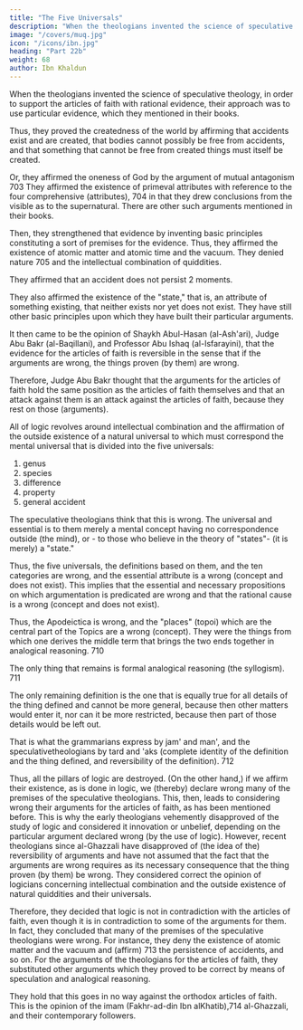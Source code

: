 ```yaml
---
title: "The Five Universals"
description: "When the theologians invented the science of speculative theology, in order to support the articles of faith with rational evidence, their approach was to use  particular evidence"
image: "/covers/muq.jpg"
icon: "/icons/ibn.jpg"
heading: "Part 22b"
weight: 68
author: Ibn Khaldun
---
```



When the theologians invented the science of speculative theology, in order to support the articles of faith with rational evidence, their approach was to use  particular evidence, which they mentioned in their books. 

Thus, they proved the createdness of the world by affirming that accidents exist and are created, that bodies cannot possibly be free from accidents, and that something that cannot be free from created things must itself be created. 

Or, they affirmed the oneness of God by the argument of mutual antagonism 703 They affirmed the existence of primeval attributes with reference to the four comprehensive (attributes), 704 in that they drew conclusions from the visible as to the supernatural. There are other such arguments mentioned in their books.

Then, they strengthened that evidence by inventing basic principles constituting a sort of premises for the evidence. Thus, they affirmed the existence of atomic matter and atomic time and the vacuum. They denied nature 705 and the intellectual combination of quiddities. 

They affirmed that an accident does not persist 2 moments. <!-- 706 --> 

They also affirmed the existence of the "state," that is, an attribute of something existing, that neither exists nor yet does not exist. <!-- 707 --> They have still other basic principles upon which they have built their particular arguments.

It then came to be the opinion of Shaykh Abul-Hasan (al-Ash'ari), Judge Abu Bakr (al-Baqillani), and Professor Abu Ishaq (al-Isfarayini), that the evidence for the articles of faith is reversible in the sense that if the arguments are wrong, the things proven (by them) are wrong.<!-- 708 --> 

Therefore, Judge Abu Bakr thought that the arguments for the articles of faith hold the same position as the articles of faith themselves and that an attack against them is an attack against the articles of faith, because they rest on those (arguments).

All of logic revolves around intellectual combination and the affirmation of the outside existence of a natural universal to which must correspond the mental universal that is divided into the five universals:

1. genus
2. species
3. difference
4. property
5. general accident

The speculative theologians think that this is wrong. The universal and essential is to them merely a mental concept having no correspondence outside (the
mind), or - to those who believe in the theory of "states"- (it is merely) a "state."

Thus, the five universals, the definitions based on them, and the ten categories are wrong, and the essential attribute is a wrong (concept and does not exist). This implies that the essential and necessary propositions on which argumentation is predicated are wrong and that the rational cause is a wrong (concept and does not
exist). 

Thus, the Apodeictica is wrong, and the "places" (topoi) which are the central part of the Topics are a wrong (concept). They were the things from which one derives the middle term that brings the two ends together in analogical reasoning. 710

The only thing that remains is formal analogical reasoning (the syllogism). 711

The only remaining definition is the one that is equally true for all details of the thing defined and cannot be more general, because then other matters would enter it, nor can it be more restricted, because then part of those details would be left out.

That is what the grammarians express by jam' and man', and the speculativetheologians by tard and 'aks (complete identity of the definition and the thing defined, and reversibility of the definition). 712

Thus, all the pillars of logic are destroyed. (On the other hand,) if we affirm their existence, as is done in logic, we (thereby) declare wrong many of the premises of the speculative theologians. This, then, leads to considering wrong their arguments for the articles of faith, as has been mentioned before. This is why the early theologians vehemently disapproved of the study of logic and considered it innovation or unbelief, depending on the particular argument declared wrong (by the
use of logic). However, recent theologians since al-Ghazzali have disapproved of (the idea of the) reversibility of arguments and have not assumed that the fact that the arguments are wrong requires as its necessary consequence that the thing proven (by them) be wrong. They considered correct the opinion of logicians concerning
intellectual combination and the outside existence of natural quiddities and their universals. 

Therefore, they decided that logic is not in contradiction with the articles of faith, even though it is in contradiction to some of the arguments for them. In fact, they concluded that many of the premises of the speculative theologians were wrong. For instance, they deny the existence of atomic matter and the vacuum and (affirm) 713 the persistence of accidents, and so on. For the arguments of the theologians for the articles of faith, they substituted other arguments which they
proved to be correct by means of speculation and analogical reasoning.

They hold that this goes in no way against the orthodox articles of faith. This is the opinion of the imam (Fakhr-ad-din Ibn alKhatib),714 al-Ghazzali, and their contemporary followers.

<!-- This should be considered. The methods and sources used by religious
scholars to form their opinions should be understood.
God gives guidance and success to that which is correct.

 -->